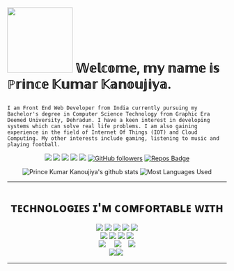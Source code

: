 <h1>
    <img src="https://media.giphy.com/media/5c5hIZVydGahjjmiHS/giphy.gif" width="150px">  𝕎𝕖𝕝𝕔𝕠𝕞𝕖, 𝕞𝕪 𝕟𝕒𝕞𝕖 𝕚𝕤 ℙ𝕣𝕚𝕟𝕔𝕖 𝕂𝕦𝕞𝕒𝕣 𝕂𝕒𝕟𝕠𝕦𝕛𝕚𝕪𝕒.
    <img src="https://media.giphy.com/media/mFTVjWHFk0dw2qxJKs/giphy.gif" width="1000px" height="10" >

</h1>

`I am Front End Web Developer from India currently pursuing my Bachelor's degree in Computer Science Technology from Graphic Era Deemed University, Dehradun.
I have a keen interest in developing systems which can solve real life problems. I am also gaining experience in the field of Internet Of Things (IOT) and Cloud Computing.
My other interests include gaming, listening to music and playing football.`

<div align="center">

[<img src="https://img.shields.io/badge/linkedin-%230077B5.svg?&style=for-the-badge&logo=linkedin&logoColor=white"/>](https://www.linkedin.com/in/iprincekumark/) [<img src="https://img.shields.io/badge/-PrinceKumarKanoujiya-c14438?style=for-the-badge&logo=Gmail&logoColor=white"/>](mailto:iprincekumark@gmail.com) [<img src="https://img.shields.io/badge/twitter-%231DA1F2.svg?&style=for-the-badge&logo=twitter&logoColor=white" />](https://twitter.com/iprincekumark) [<img src = "https://img.shields.io/badge/instagram-%23E4405F.svg?&style=for-the-badge&logo=instagram&logoColor=white">](https://www.instagram.com/iprincekumark/) [<img src = "https://img.shields.io/badge/Resume%20-%23326ce5.svg?&style=for-the-badge&logo=microsoft-word&logoColor=white">](https://drive.google.com/drive/u/0/folders/12K1bet53dK1ZH6D7QsUPZCh7T3Aw3G_J) [![GitHub followers](https://img.shields.io/github/followers/iprincekumark?label=Followers&style=for-the-badge)](https://github.com/iprincekumark?tab=followers)
[![Repos Badge](https://badges.pufler.dev/repos/iprincekumark?style=for-the-badge)](https://github.com/iprincekumark?tab=repositories)


![Prince Kumar Kanoujiya's github stats](https://github-readme-stats.vercel.app/api?username=iprincekumark&&show_icons=true&title_color=9ad1ed&icon_color=1cf7ff&text_color=daf7dc&bg_color=242121)
![Most Languages Used](https://github-readme-stats.vercel.app/api/top-langs/?username=iprincekumark&title_color=9ad1ed&text_color=daf7dc&bg_color=242121&layout=compact)

 <hr>

    
<h1 align="center"> ᴛᴇᴄʜɴᴏʟᴏɢɪᴇꜱ ɪ'ᴍ ᴄᴏᴍꜰᴏʀᴛᴀʙʟᴇ ᴡɪᴛʜ </h1>
    
<p align="center">
<img src="https://img.icons8.com/color/65/000000/c-programming.png"/> <img src="https://img.icons8.com/color/65/000000/c-plus-plus-logo.png"/> <img src="https://img.icons8.com/color/65/000000/java-coffee-cup-logo.png"/> <img src="https://img.icons8.com/color/65/000000/python.png"/> <img src="https://img.icons8.com/color/65/000000/javascript.png"/> 
<br>
<img src="https://img.icons8.com/color/65/000000/html-5.png"/> <img src="https://img.icons8.com/color/65/000000/css3.png"/> <img src="https://img.icons8.com/color/65/000000/bootstrap.png"/> <img src="https://img.icons8.com/ultraviolet/55/000000/react.png"/> 
<br/>
<img src="https://img.icons8.com/color/80/000000/django.png"/>&nbsp;&nbsp;&nbsp;&nbsp;&nbsp;<img src="https://img.icons8.com/color/80/000000/nodejs.png"/>&nbsp;&nbsp;&nbsp; <img src="https://img.icons8.com/ios/80/000000/mysql-logo.png"/> 
<br>
<img src="https://img.icons8.com/color/65/000000/git.png"/><img src="https://img.icons8.com/windows/65/000000/github.png"/>&nbsp;
</p>
<hr>
